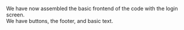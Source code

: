 We have now assembled the basic frontend of the code with the login screen.\
We have buttons, the footer, and basic text.